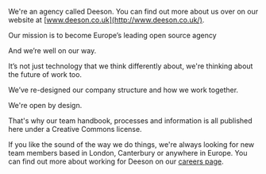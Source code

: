 We're an agency called Deeson. You can find out more about us over on our website at [www.deeson.co.uk](http://www.deeson.co.uk/).

Our mission is to become Europe’s leading open source agency

And we’re well on our way.

It’s not just technology that we think differently about, we're thinking about the future of work too. 

We’ve re-designed our company structure and how we work together.

We're open by design. 

That's why our team handbook, processes and information is all published here under a Creative Commons license.

If you like the sound of the way we do things, we're always looking for new team members based in London, Canterbury or anywhere in Europe. You can find out more about working for Deeson on our [careers page](https://www.deeson.co.uk/careers). 
